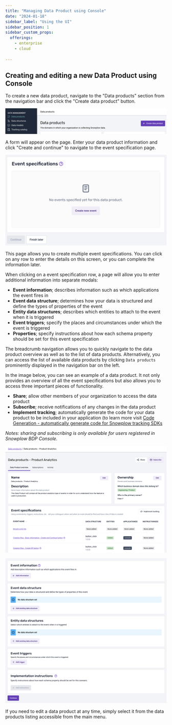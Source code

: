 ```yaml
---
title: "Managing Data Product using Console"
date: "2024-01-18"
sidebar_label: "Using the UI"
sidebar_position: 1
sidebar_custom_props:
  offerings:
    - enterprise
    - cloud

---
```


## Creating and editing a new Data Product using Console

To create a new data product, navigate to the "Data products" section from the navigation bar and click the "Create data product" button. 

![Create data product](images/image-1.png)

A form will appear on the page. Enter your data product information and click "Create and continue" to navigate to the event specification page.

![Event specifications](images/image-2.png)

This page allows you to create multiple event specifications. You can click on any row to enter the details on this screen, or you can complete the information later.

When clicking on a event specification row, a page will allow you to enter additional information into separate modals:

- **Event information**; describes information such as which applications the event fires in
- **Event data structure**; determines how your data is structured and define the types of properties of the event
- **Entity data structures**; describes which entities to attach to the event when it is triggered
- **Event triggers**; specify the places and circumstances under which the event is triggered
- **Properties**; specify instructions about how each schema property should be set for this event specification

The breadcrumb navigation allows you to quickly navigate to the data product overview as well as to the list of data products. Alternatively, you can access the list of available data products by clicking `Data products` prominently displayed in the navigation bar on the left.

In the image below, you can see an example of a data product. It not only provides an overview of all the event specifications but also allows you to access three important pieces of functionality.

- **Share**; allow other members of your organization to access the data product 
- **Subscribe**; receive notifications of any changes in the data product
- **Implement tracking**; automatically generate the code for your data product to be included in your application (to learn more visit [Code Generation - automatically generate code for Snowplow tracking SDKs](/docs/collecting-data/code-generation/index.md) 

*Notes: sharing and subscribing is only available for users registered in Snowplow BDP Console.*

![Data product overview](images/image-4.png)

![Event specification details](images/image-3.png)

If you need to edit a data product at any time, simply select it from the data products listing accessible from the main menu.